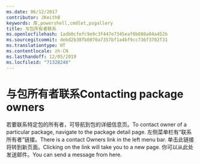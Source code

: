 ```yaml
---
ms.date: 06/12/2017
contributor: JKeithB
keywords: 库,powershell,cmdlet,psgallery
title: 与包所有者联系
ms.openlocfilehash: 1adb0cfefc9e9c3f447e7345eaf0b088a04a452b
ms.sourcegitcommit: debd2b38fb8070a7357bf1a4bf9cc736f3702f31
ms.translationtype: HT
ms.contentlocale: zh-CN
ms.lasthandoff: 12/05/2019
ms.locfileid: "71328248"
---
```

# <a name="contacting-package-owners"></a><span data-ttu-id="44aa9-103">与包所有者联系</span><span class="sxs-lookup"><span data-stu-id="44aa9-103">Contacting package owners</span></span>

<span data-ttu-id="44aa9-104">若要联系特定包的所有者，可导航到包的详细信息页。</span><span class="sxs-lookup"><span data-stu-id="44aa9-104">To contact owner of a particular package, navigate to the package detail page.</span></span>
<span data-ttu-id="44aa9-105">左侧菜单栏有“联系所有者”链接。</span><span class="sxs-lookup"><span data-stu-id="44aa9-105">There is a contact Owners link in the left menu bar.</span></span>
<span data-ttu-id="44aa9-106">单击此链接将转到新页面。</span><span class="sxs-lookup"><span data-stu-id="44aa9-106">Clicking on the link will take you to a new page.</span></span>
<span data-ttu-id="44aa9-107">你可以从此处发送邮件。</span><span class="sxs-lookup"><span data-stu-id="44aa9-107">You can send a message from here.</span></span>
